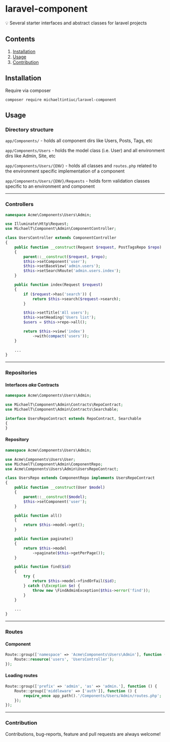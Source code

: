 # laravel-component
:bulb: Several starter interfaces and abstract classes for laravel projects

## Contents
1. [Installation](#installation)
2. [Usage](#usage)
3. [Contribution](#contribution)

## Installation

Require via composer
```shell
composer require michaeltintiuc/laravel-component
``````

## Usage

### Directory structure
`app/Components/` - holds all component dirs like Users, Posts, Tags, etc

`app/Components/Users` - holds the model class (i.e. User) and all environment dirs like Admin, Site, etc

`app/Components/Users/{ENV}` - holds all classes and `routes.php` related to the environment specific implementation of a component

`app/Components/Users/{ENV}/Requests` - holds form validation classes specific to an environment and component

---
### Controllers
```php
namespace Acme\Components\Users\Admin;

use Illuminate\Http\Request;
use MichaelT\Component\Admin\ComponentController;

class UsersController extends ComponentController
{
    public function __construct(Request $request, PostTagsRepo $repo)
    {
        parent::__construct($request, $repo);
        $this->setComponent('user');
        $this->setBaseView('admin.users');
        $this->setSearchRoute('admin.users.index');
    }

    public function index(Request $request)
    {
        if ($request->has('search')) {
            return $this->search($request->search);
        }

        $this->setTitle('All users');
        $this->setHeading('Users list');
        $users = $this->repo->all();

        return $this->view('index')
            ->with(compact('users'));
    }
    
    ...
}
```

---
### Repositories
#### Interfaces _aka_ Contracts
```php
namespace Acme\Components\Users\Admin;

use MichaelT\Component\Admin\Contracts\RepoContract;
use MichaelT\Component\Admin\Contracts\Searchable;

interface UsersRepoContract extends RepoContract, Searchable
{
}
```

#### Repository
```php
namespace Acme\Components\Users\Admin;

use Acme\Components\Users\User;
use MichaelT\Component\Admin\ComponentRepo;
use Acme\Components\Users\Admin\UsersRepoContract;

class UsersRepo extends ComponentRepo implements UsersRepoContract
{
    public function __construct(User $model)
    {
        parent::__construct($model);
        $this->setComponent('user');
    }

    public function all()
    {
        return $this->model->get();
    }

    public function paginate()
    {
        return $this->model
            ->paginate($this->getPerPage());
    }

    public function find($id)
    {
        try {
            return $this->model->findOrFail($id);
        } catch (\Exception $e) {
            throw new \FindAdminException($this->error('find'));
        }
    }
    
    ...
}
```

---
### Routes
#### Component
```php
Route::group(['namespace' => 'Acme\Components\Users\Admin'], function () {
    Route::resource('users', 'UsersController');
});
```

#### Loading routes
```php
Route::group(['prefix' => 'admin', 'as' => 'admin.'], function () {
    Route::group(['middleware' => ['auth']], function () {
        require_once app_path().'/Components/Users/Admin/routes.php';
    });
});
```

---
### Contribution

Contributions, bug-reports, feature and pull requests are always welcome!
